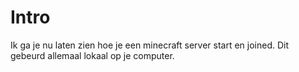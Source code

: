 # Intro
Ik ga je nu laten zien hoe je een minecraft server start en joined. Dit gebeurd allemaal lokaal op je computer.
